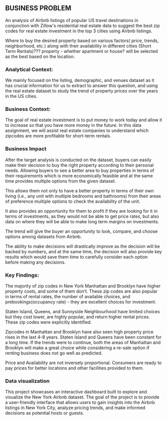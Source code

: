 ## BUSINESS PROBLEM
An analysis of Airbnb listings of popular US travel destinations in conjunction with Zillow's residential real estate data to suggest the best zip codes for real estate investment in the top 3 cities using Airbnb listings.


Where to buy the desired property based on various factors( price, trends, neighborhood, etc.) along with their availability in different cities (Short Term Rentals)???
property - whether apartment or house? will be selected as the best based on the location. 



### Analytical Context:
We mainly focused on the listing, demographic, and venues dataset as it has crucial information for us to extract to answer this question, and using the real estate dataset to study the trend of property prices over the years in the US cities.


### Business Context: 
The goal of real estate investment is to put money to work today and allow it to increase so that you have more money in the future. In this data assignment, we will assist real estate companies to understand which zipcodes are more profitable for short-term rentals.


### Business Impact

After the target analysis is conducted on the dataset, buyers can easily make their decision to buy the right property according to their personal needs. Allowing buyers to see a better area to buy properties in terms of their requirements which is more economically feasible and at the same time provides multiple options from the given dataset.

This allows them not only to have a better property in terms of their own living (i.e., any unit with multiple bedrooms and bathrooms) from their areas of preference multiple options to check the availability of the unit.

It also provides an opportunity for them to profit if they are looking for it in terms of investments, as they would not be able to get price rates, but also data on where they will be able to make long term margins on investments.

The trend will give the buyer an opportunity to look, compare, and choose options among datasets from Airbnb.

The ability to make decisions will drastically improve as the decision will be backed by numbers, and at the same time, the decision will also provide key results which would save them time to carefully consider each option before making any decisions.

### Key Findings:

The majority of zip codes in New York Manhattan and Brooklyn have higher property costs, and some of them don’t. These zip codes are also popular in terms of rental rates, the number of available choices, and prebookings(occupancy rate) - they are excellent choices for investment.

Staten Island, Queens, and Sunnyside Neighbourhood have limited choices but they cost lower, are highly popular, and return higher rental prices. These zip codes were explicitly identified.

Zipcodes in Manhattan and Brooklyn have also seen high property price rises in the last 4-8 years. Staten Island and Queens have been constant for a long time. If the trends were to continue, both the areas of Manhattan and Brooklyn will make a great choice while considering a re-sale option if renting business does not go well as predicted.

Price and Availability are not inversely proportional. Consumers are ready to pay prices for better locations and other facilities provided to them.



### Data visualization 
This project showcases an interactive dashboard built to explore and visualize the New York Airbnb dataset. The goal of the project is to provide a user-friendly interface that allows users to gain insights into the Airbnb listings in New York City, analyze pricing trends, and make informed decisions as potential hosts or guests.

